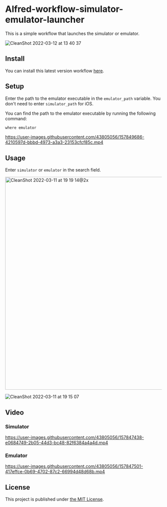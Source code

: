 # Alfred-workflow-simulator-emulator-launcher

This is a simple workflow that launches the simulator or emulator.

![CleanShot 2022-03-12 at 13 40 37](https://user-images.githubusercontent.com/43805056/158003942-136a36df-3092-434d-ba09-adc0d98d3ee9.gif)

## Install

You can install this latest version workflow [here](https://github.com/yamatatsu10969/alfred-workflow-simulator-emulator-launcher/releases/download/v1.0.0/Simulator.Emulator.Launcher.alfredworkflow).

## Setup

Enter the path to the emulator executable in the `emulator_path` variable. You don't need to enter `simulator_path` for iOS.

You can find the path to the emulator executable by running the following command:

```bash
where emulator
```

<https://user-images.githubusercontent.com/43805056/157849686-4210597d-bbbd-4973-a3a3-23153cfcf85c.mp4>

## Usage

Enter `simulator` or `emulator` in the search field.

<img width="685" alt="CleanShot 2022-03-11 at 19 19 14@2x" src="https://user-images.githubusercontent.com/43805056/157848425-3806c58d-731e-4291-a243-f3705a6be1ae.png">

![CleanShot 2022-03-11 at 19 15 07](https://user-images.githubusercontent.com/43805056/157848336-0873c737-d977-487b-afe6-49206864d267.png)

## Video

### Simulator

<https://user-images.githubusercontent.com/43805056/157847438-e0684749-2b05-44d3-bc48-82f6384a4a4d.mp4>

### Emulator

<https://user-images.githubusercontent.com/43805056/157847501-417effce-0b69-4702-87c2-66994d48d68b.mp4>

## License

This project is published under [the MIT License](https://github.com/yamatatsu10969/alfred-workflow-simulator-emulator-launcher/blob/main/LICENSE).
